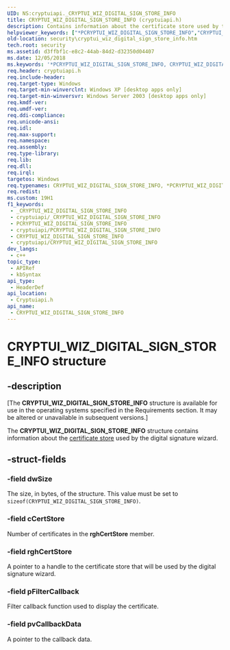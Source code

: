 ```yaml
---
UID: NS:cryptuiapi._CRYPTUI_WIZ_DIGITAL_SIGN_STORE_INFO
title: CRYPTUI_WIZ_DIGITAL_SIGN_STORE_INFO (cryptuiapi.h)
description: Contains information about the certificate store used by the digital signature wizard.
helpviewer_keywords: ["*PCRYPTUI_WIZ_DIGITAL_SIGN_STORE_INFO","CRYPTUI_WIZ_DIGITAL_SIGN_STORE_INFO","CRYPTUI_WIZ_DIGITAL_SIGN_STORE_INFO structure [Security]","PCCRYPTUI_WIZ_DIGITAL_SIGN_STORE_INFO","PCCRYPTUI_WIZ_DIGITAL_SIGN_STORE_INFO structure pointer [Security]","cryptuiapi/CRYPTUI_WIZ_DIGITAL_SIGN_STORE_INFO","cryptuiapi/PCCRYPTUI_WIZ_DIGITAL_SIGN_STORE_INFO","security.cryptui_wiz_digital_sign_store_info"]
old-location: security\cryptui_wiz_digital_sign_store_info.htm
tech.root: security
ms.assetid: d3ffbf1c-e8c2-44ab-84d2-d32350d04407
ms.date: 12/05/2018
ms.keywords: '*PCRYPTUI_WIZ_DIGITAL_SIGN_STORE_INFO, CRYPTUI_WIZ_DIGITAL_SIGN_STORE_INFO, CRYPTUI_WIZ_DIGITAL_SIGN_STORE_INFO structure [Security], PCCRYPTUI_WIZ_DIGITAL_SIGN_STORE_INFO, PCCRYPTUI_WIZ_DIGITAL_SIGN_STORE_INFO structure pointer [Security], cryptuiapi/CRYPTUI_WIZ_DIGITAL_SIGN_STORE_INFO, cryptuiapi/PCCRYPTUI_WIZ_DIGITAL_SIGN_STORE_INFO, security.cryptui_wiz_digital_sign_store_info'
req.header: cryptuiapi.h
req.include-header: 
req.target-type: Windows
req.target-min-winverclnt: Windows XP [desktop apps only]
req.target-min-winversvr: Windows Server 2003 [desktop apps only]
req.kmdf-ver: 
req.umdf-ver: 
req.ddi-compliance: 
req.unicode-ansi: 
req.idl: 
req.max-support: 
req.namespace: 
req.assembly: 
req.type-library: 
req.lib: 
req.dll: 
req.irql: 
targetos: Windows
req.typenames: CRYPTUI_WIZ_DIGITAL_SIGN_STORE_INFO, *PCRYPTUI_WIZ_DIGITAL_SIGN_STORE_INFO
req.redist: 
ms.custom: 19H1
f1_keywords:
 - _CRYPTUI_WIZ_DIGITAL_SIGN_STORE_INFO
 - cryptuiapi/_CRYPTUI_WIZ_DIGITAL_SIGN_STORE_INFO
 - PCRYPTUI_WIZ_DIGITAL_SIGN_STORE_INFO
 - cryptuiapi/PCRYPTUI_WIZ_DIGITAL_SIGN_STORE_INFO
 - CRYPTUI_WIZ_DIGITAL_SIGN_STORE_INFO
 - cryptuiapi/CRYPTUI_WIZ_DIGITAL_SIGN_STORE_INFO
dev_langs:
 - c++
topic_type:
 - APIRef
 - kbSyntax
api_type:
 - HeaderDef
api_location:
 - Cryptuiapi.h
api_name:
 - CRYPTUI_WIZ_DIGITAL_SIGN_STORE_INFO
---
```


# CRYPTUI_WIZ_DIGITAL_SIGN_STORE_INFO structure


## -description

<p class="CCE_Message">[The  <b>CRYPTUI_WIZ_DIGITAL_SIGN_STORE_INFO</b> structure is available for use in the operating systems specified in the Requirements section. It may be altered or unavailable in subsequent versions.]

The <b>CRYPTUI_WIZ_DIGITAL_SIGN_STORE_INFO</b> structure contains information about the <a href="https://docs.microsoft.com/windows/desktop/SecGloss/c-gly">certificate store</a> used by the digital signature wizard.

## -struct-fields

### -field dwSize

The size, in bytes, of the structure. This value must be set to <code>sizeof(CRYPTUI_WIZ_DIGITAL_SIGN_STORE_INFO)</code>.

### -field cCertStore

Number of certificates in the <b>rghCertStore</b> member.

### -field rghCertStore

A pointer to a handle to the certificate store that will be used by the digital signature wizard.

### -field pFilterCallback

Filter callback function used to display the certificate.

### -field pvCallbackData

A pointer to the callback data.

